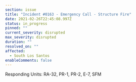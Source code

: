 ```yaml
---
section: issue
title: "Incident #0163 - Emergency Call - Structure Fire"
date: 2021-02-26T22:45:08.997Z
status: in_progress
pinned: ""
current_severity: disrupted
max_severity: disrupted
duration: ""
resolved_on: ""
affected:
  - South Los Santos
enableComments: false
---
```

Responding Units: RA-32, PR-1, PR-2, E-7, SFM